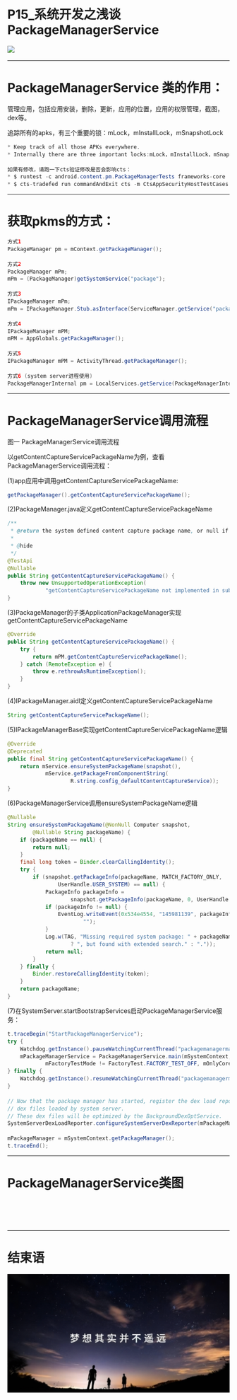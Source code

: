 # P15_系统开发之浅谈PackageManagerService

<img src="../flower/flower_u_green_white_000.png">

---

# PackageManagerService 类的作用：

管理应用，包括应用安装，删除，更新，应用的位置，应用的权限管理，截图，dex等。

追踪所有的apks，有三个重要的锁：mLock，mInstallLock，mSnapshotLock

```java
* Keep track of all those APKs everywhere.
* Internally there are three important locks:mLock，mInstallLock，mSnapshotLock

如果有修改，请跑一下cts验证修改是否会影响cts：
* $ runtest -c android.content.pm.PackageManagerTests frameworks-core
* $ cts-tradefed run commandAndExit cts -m CtsAppSecurityHostTestCases
```

---

# 获取pkms的方式：

```java
方式1
PackageManager pm = mContext.getPackageManager();

方式2
PackageManager mPm;
mPm = (PackageManager)getSystemService("package");

方式3
IPackageManager mPm;
mPm = IPackageManager.Stub.asInterface(ServiceManager.getService("package"));

方式4
IPackageManager mPM;
mPM = AppGlobals.getPackageManager();

方式5
IPackageManager mPM = ActivityThread.getPackageManager();

方式6 (system server进程使用)
PackageManagerInternal pm = LocalServices.getService(PackageManagerInternal.class);
```

---

# PackageManagerService调用流程



图一 PackageManagerService调用流程

以getContentCaptureServicePackageName为例，查看PackageManagerService调用流程：

(1)app应用中调用getContentCaptureServicePackageName:

```java
getPackageManager().getContentCaptureServicePackageName();
```

(2)PackageManager.java定义getContentCaptureServicePackageName

```java
/**
 * @return the system defined content capture package name, or null if there's none.
 *
 * @hide
 */
@TestApi
@Nullable
public String getContentCaptureServicePackageName() {
    throw new UnsupportedOperationException(
            "getContentCaptureServicePackageName not implemented in subclass");
}
```

(3)PackageManager的子类ApplicationPackageManager实现getContentCaptureServicePackageName

```java
@Override
public String getContentCaptureServicePackageName() {
    try {
        return mPM.getContentCaptureServicePackageName();
    } catch (RemoteException e) {
        throw e.rethrowAsRuntimeException();
    }
}
```

(4)IPackageManager.aidl定义getContentCaptureServicePackageName

```java
String getContentCaptureServicePackageName();
```

(5)IPackageManagerBase实现getContentCaptureServicePackageName逻辑

```java
@Override
@Deprecated
public final String getContentCaptureServicePackageName() {
    return mService.ensureSystemPackageName(snapshot(),
            mService.getPackageFromComponentString(
                    R.string.config_defaultContentCaptureService));
}
```

(6)PackageManagerService调用ensureSystemPackageName逻辑

```java
@Nullable
String ensureSystemPackageName(@NonNull Computer snapshot,
        @Nullable String packageName) {
    if (packageName == null) {
        return null;
    }
    final long token = Binder.clearCallingIdentity();
    try {
        if (snapshot.getPackageInfo(packageName, MATCH_FACTORY_ONLY,
                UserHandle.USER_SYSTEM) == null) {
            PackageInfo packageInfo =
                    snapshot.getPackageInfo(packageName, 0, UserHandle.USER_SYSTEM);
            if (packageInfo != null) {
                EventLog.writeEvent(0x534e4554, "145981139", packageInfo.applicationInfo.uid,
                        "");
            }
            Log.w(TAG, "Missing required system package: " + packageName + (packageInfo != null
                    ? ", but found with extended search." : "."));
            return null;
        }
    } finally {
        Binder.restoreCallingIdentity(token);
    }
    return packageName;
}
```

(7)在SystemServer.startBootstrapServices启动PackageManagerService服务：

```java
t.traceBegin("StartPackageManagerService");
try {
    Watchdog.getInstance().pauseWatchingCurrentThread("packagemanagermain");
    mPackageManagerService = PackageManagerService.main(mSystemContext, installer,
            mFactoryTestMode != FactoryTest.FACTORY_TEST_OFF, mOnlyCore);
} finally {
    Watchdog.getInstance().resumeWatchingCurrentThread("packagemanagermain");
}

// Now that the package manager has started, register the dex load reporter to capture any
// dex files loaded by system server.
// These dex files will be optimized by the BackgroundDexOptService.
SystemServerDexLoadReporter.configureSystemServerDexReporter(mPackageManagerService);

mPackageManager = mSystemContext.getPackageManager();
t.traceEnd();
```

---


# PackageManagerService类图

```java

```

```java

```


```java

```


```java

```

```java

```

---


# 结束语

<img src="../Images/end_001.png">
